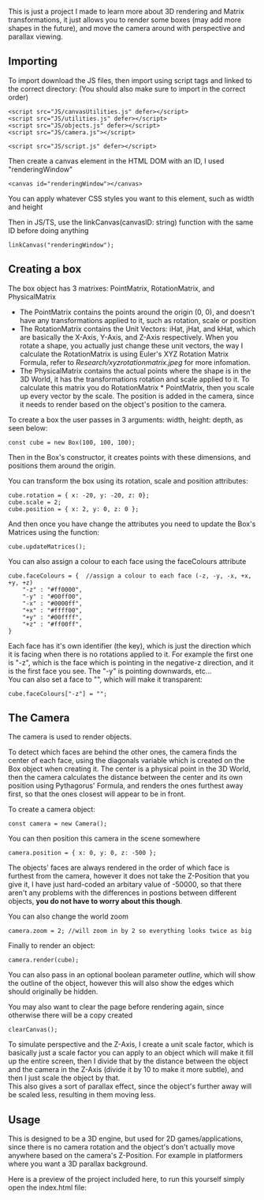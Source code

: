 This is just a project I made to learn more about 3D rendering and Matrix transformations, it just allows you to render some boxes (may add more shapes in the future), and move the camera around with perspective and parallax viewing.

## Importing
To import download the JS files, then import using script tags and linked to the correct directory: (You should also make sure to import in the correct order)
```
<script src="JS/canvasUtilities.js" defer></script>
<script src="JS/utilities.js" defer></script>
<script src="JS/objects.js" defer></script>
<script src="JS/camera.js"></script>

<script src="JS/script.js" defer></script>
```

Then create a canvas element in the HTML DOM with an ID, I used "renderingWindow"
```
<canvas id="renderingWindow"></canvas>
```
You can apply whatever CSS styles you want to this element, such as width and height

Then in JS/TS, use the linkCanvas(canvasID: string) function with the same ID before doing anything
```
linkCanvas("renderingWindow");
```

## Creating a box
The box object has 3 matrixes: PointMatrix, RotationMatrix, and PhysicalMatrix
- The PointMatrix contains the points around the origin (0, 0), and doesn't have any transformations applied to it, such as rotation, scale or position
- The RotationMatrix contains the Unit Vectors: iHat, jHat, and kHat, which are basically the X-Axis, Y-Axis, and Z-Axis respectively. When you rotate a shape, you actually just change these unit vectors, the way I calculate the RotationMatrix is using Euler's XYZ Rotation Matrix Formula, refer to *Research/xyzrotationmatrix.jpeg* for more infomation.
- The PhysicalMatrix contains the actual points where the shape is in the 3D World, it has the transformations rotation and scale applied to it. To calculate this matrix you do RotationMatrix * PointMatrix, then you scale up every vector by the scale. The position is added in the camera, since it needs to render based on the object's position to the camera.

To create a box the user passes in 3 arguments: width, height: depth, as seen below:
```
const cube = new Box(100, 100, 100);
```
Then in the Box's constructor, it creates points with these dimensions, and positions them around the origin.

You can transform the box using its rotation, scale and position attributes:
```
cube.rotation = { x: -20, y: -20, z: 0};
cube.scale = 2;
cube.position = { x: 2, y: 0, z: 0 };
```

And then once you have change the attributes you need to update the Box's Matrices using the function:
```
cube.updateMatrices();
```

You can also assign a colour to each face using the faceColours attribute
```
cube.faceColours = {  //assign a colour to each face (-z, -y, -x, +x, +y, +z)
    "-z" : "#ff0000",
    "-y" : "#00ff00",
    "-x" : "#0000ff",
    "+x" : "#ffff00",
    "+y" : "#00ffff",
    "+z" : "#ff00ff",
}
```
Each face has it's own identifier (the key), which is just the direction which it is facing when there is no rotations applied to it. For example the first one is "-z", which is the face which is pointing in the negative-z direction, and it is the first face you see. The "-y" is pointing downwards, etc...\
You can also set a face to "", which will make it transparent:
```
cube.faceColours["-z"] = "";
```

## The Camera
The camera is used to render objects.

To detect which faces are behind the other ones, the camera finds the center of each face, using the diagonals variable which is created on the Box object when creating it. The center is a physical point in the 3D World, then the camera calculates the distance between the center and its own position using Pythagorus' Formula, and renders the ones furthest away first, so that the ones closest will appear to be in front.

To create a camera object:
```
const camera = new Camera();
```

You can then position this camera in the scene somewhere
```
camera.position = { x: 0, y: 0, z: -500 };
```

The objects' faces are always rendered in the order of which face is furthest from the camera, however it does not take the Z-Position that you give it, I have just hard-coded an arbitary value of -50000, so that there aren't any problems with the differences in postions between different objects, **you do not have to worry about this though**.

You can also change the world zoom
```
camera.zoom = 2; //will zoom in by 2 so everything looks twice as big
```

Finally to render an object:
```
camera.render(cube);
```
You can also pass in an optional boolean parameter *outline*, which will show the outline of the object, however this will also show the edges which should originally be hidden.

You may also want to clear the page before rendering again, since otherwise there will be a copy created
```
clearCanvas();
```

To simulate perspective and the Z-Axis, I create a unit scale factor, which is basically just a scale factor you can apply to an object which will make it fill up the entire screen, then I divide that by the distance between the object and the camera in the Z-Axis (divide it by 10 to make it more subtle), and then I just scale the object by that.\
This also gives a sort of parallax effect, since the object's further away will be scaled less, resulting in them moving less.

## Usage
This is designed to be a 3D engine, but used for 2D games/applications, since there is no camera rotation and the object's don't actually move anywhere based on the camera's Z-Position. For example in platformers where you want a 3D parallax background.

Here is a preview of the project included here, to run this yourself simply open the index.html file:

